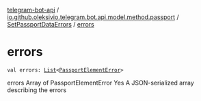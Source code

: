 [telegram-bot-api](../../index.md) / [io.github.oleksivio.telegram.bot.api.model.method.passport](../index.md) / [SetPassportDataErrors](index.md) / [errors](./errors.md)

# errors

`val errors: `[`List`](https://kotlinlang.org/api/latest/jvm/stdlib/kotlin.collections/-list/index.html)`<`[`PassportElementError`](../../io.github.oleksivio.telegram.bot.api.model.objects.passport.errors/-passport-element-error/index.md)`>`

errors Array of PassportElementError Yes A JSON-serialized array describing the errors

